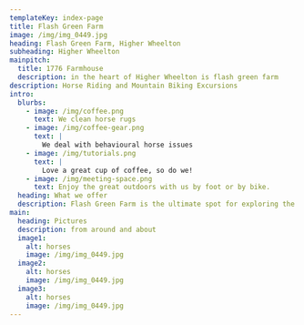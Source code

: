 ```yaml
---
templateKey: index-page
title: Flash Green Farm
image: /img/img_0449.jpg
heading: Flash Green Farm, Higher Wheelton
subheading: Higher Wheelton
mainpitch:
  title: 1776 Farmhouse
  description: in the heart of Higher Wheelton is flash green farm
description: Horse Riding and Mountain Biking Excursions
intro:
  blurbs:
    - image: /img/coffee.png
      text: We clean horse rugs
    - image: /img/coffee-gear.png
      text: |
        We deal with behavioural horse issues
    - image: /img/tutorials.png
      text: |
        Love a great cup of coffee, so do we!
    - image: /img/meeting-space.png
      text: Enjoy the great outdoors with us by foot or by bike.
  heading: What we offer
  description: Flash Green Farm is the ultimate spot for exploring the Lancashire fells
main:
  heading: Pictures
  description: from around and about
  image1:
    alt: horses
    image: /img/img_0449.jpg
  image2:
    alt: horses
    image: /img/img_0449.jpg
  image3:
    alt: horses
    image: /img/img_0449.jpg
---
```


